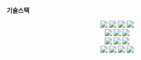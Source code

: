 
**기술스택**
<div align=center>
<img  src="https://img.shields.io/badge/javascript-F7DF1E?style=for-the-badge&logo=javascript&logoColor=black">
<img src="https://img.shields.io/badge/react-61DAFB?style=for-the-badge&logo=react&logoColor=black">
<img  src="https://img.shields.io/badge/java-007396?style=for-the-badge&logo=java&logoColor=white">
<img  src="https://img.shields.io/badge/springboot-6DB33F?style=for-the-badge&logo=springboot&logoColor=white">
<br>
<img  src="https://img.shields.io/badge/mysql-4479A1?style=for-the-badge&logo=mysql&logoColor=white">
<img src="https://img.shields.io/badge/redis-DC382D?style=for-the-badge&logo=redis&logoColor=white">
<img src="https://img.shields.io/badge/AWS S3-569A31?style=for-the-badge&logo=amazons3&logoColor=white">

<br>
<img src="https://img.shields.io/badge/mui-61DAFB?style=for-the-badge&logo=mui&logoColor=black">
<img  src="https://img.shields.io/badge/styledcomponents-F7DF1E?style=for-the-badge&logo=styledcomponents&logoColor=black">
<img  src="https://img.shields.io/badge/bootstrap-7952B3?style=for-the-badge&logo=bootstrap&logoColor=white">
<br>
<img  src="https://img.shields.io/badge/github-181717?style=for-the-badge&logo=github&logoColor=white">
<img  src="https://img.shields.io/badge/githubactions-2088FF?style=for-the-badge&logo=githubactions&logoColor=white">
<img  src="https://img.shields.io/badge/amazonEC2-FF9900?style=for-the-badge&logo=amazonec2&logoColor=black">
<img  src="https://img.shields.io/badge/firebase-FFCA28?style=for-the-badge&logo=firebase&logoColor=black">

</div>
